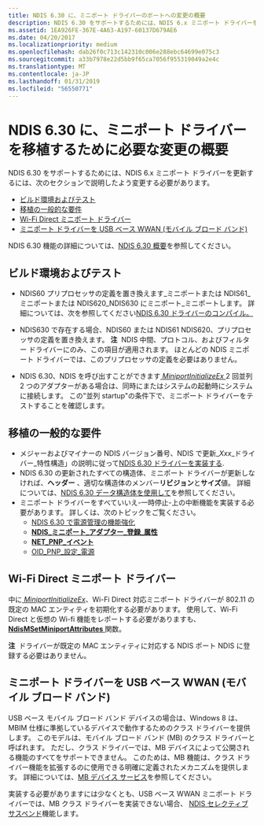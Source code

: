 ```yaml
---
title: NDIS 6.30 に、ミニポート ドライバーのポートへの変更の概要
description: NDIS 6.30 をサポートするためには、NDIS 6.x ミニポート ドライバーを更新するには、次のセクションで説明したよう変更する必要があります。
ms.assetid: 1EA926FE-367E-4A63-A197-60137D679AE6
ms.date: 04/20/2017
ms.localizationpriority: medium
ms.openlocfilehash: dab26f0c713c142310c006e288ebc64699e075c3
ms.sourcegitcommit: a33b7978e22d5bb9f65ca7056f955319049a2e4c
ms.translationtype: MT
ms.contentlocale: ja-JP
ms.lasthandoff: 01/31/2019
ms.locfileid: "56550771"
---
```

# <a name="summary-of-changes-required-to-port-a-miniport-driver-to-ndis-630"></a>NDIS 6.30 に、ミニポート ドライバーを移植するために必要な変更の概要


NDIS 6.30 をサポートするためには、NDIS 6.x ミニポート ドライバーを更新するには、次のセクションで説明したよう変更する必要があります。

-   [ビルド環境およびテスト](#build-environment-and-testing)
-   [移植の一般的な要件](#general-porting-requirements)
-   [Wi-Fi Direct ミニポート ドライバー](#wi-fi-direct-miniport-drivers)
-   [ミニポート ドライバーを USB ベース WWAN (モバイル ブロード バンド)](#usb-based-wwan-mobile-broadband-miniport-drivers)

NDIS 6.30 機能の詳細については、[NDIS 6.30 概要](introduction-to-ndis-6-30.md)を参照してください。

## <a name="build-environment-and-testing"></a>ビルド環境およびテスト


-   NDIS60 プリプロセッサの定義を置き換えます\_ミニポートまたは NDIS61\_ミニポートまたは NDIS620\_NDIS630 にミニポート\_ミニポートします。 詳細については、次を参照してください[NDIS 6.30 ドライバーのコンパイル。](compiling-an-ndis-6-30-driver.md)
-   NDIS630 で存在する場合、NDIS60 または NDIS61 NDIS620、プリプロセッサの定義を置き換えます。
    **注**  NDIS 中間、プロトコル、およびフィルター ドライバーにのみ、この項目が適用されます。 ほとんどの NDIS ミニポート ドライバーでは、このプリプロセッサの定義を必要はありません。

     

-   NDIS 6.30、NDIS を呼び出すことができます[ *MiniportInitializeEx* ](https://msdn.microsoft.com/library/windows/hardware/ff559389) 2 回並列 2 つのアダプターがある場合は、同時にまたはシステムの起動時にシステムに接続します。 この"並列 startup"の条件下で、ミニポート ドライバーをテストすることを確認します。

## <a name="general-porting-requirements"></a>移植の一般的な要件


-   メジャーおよびマイナーの NDIS バージョン番号、NDIS で更新\_*Xxx*\_ドライバー\_特性構造」の説明に従って[NDIS 6.30 ドライバーを実装する](implementing-an-ndis-6-30-driver.md).
-   NDIS 6.30 の更新されたすべての構造体、ミニポート ドライバーが更新しなければ、**ヘッダー** 、適切な構造体のメンバー**リビジョン**と**サイズ**値。 詳細については、[NDIS 6.30 データ構造体を使用して](using-ndis-6-30-data-structures.md)を参照してください。
-   ミニポート ドライバーをすべていいえ-一時停止-上の中断機能を実装する必要があります。 詳しくは、次のトピックをご覧ください。
    -   [NDIS 6.30 で電源管理の機能強化](power-management-enhancements-in-ndis-6-30.md)
    -   [**NDIS\_ミニポート\_アダプター\_登録\_属性**](https://msdn.microsoft.com/library/windows/hardware/ff565934)
    -   [**NET\_PNP\_イベント**](https://msdn.microsoft.com/library/windows/hardware/ff568751)
    -   [OID\_PNP\_設定\_電源](https://msdn.microsoft.com/library/windows/hardware/ff569780)

## <a name="wi-fi-direct-miniport-drivers"></a>Wi-Fi Direct ミニポート ドライバー


中に[ *MiniportInitializeEx*](https://msdn.microsoft.com/library/windows/hardware/ff559389)、Wi-Fi Direct 対応ミニポート ドライバーが 802.11 の既定の MAC エンティティを初期化する必要があります。 使用して、Wi-Fi Direct と仮想の Wi-fi 機能をレポートする必要がありますも、 [ **NdisMSetMiniportAttributes** ](https://msdn.microsoft.com/library/windows/hardware/ff563672)関数。

**注**  ドライバーが既定の MAC エンティティに対応する NDIS ポート NDIS に登録する必要はありません。

 

## <a name="usb-based-wwan-mobile-broadband-miniport-drivers"></a>ミニポート ドライバーを USB ベース WWAN (モバイル ブロード バンド)


USB ベース モバイル ブロード バンド デバイスの場合は、Windows 8 は、MBIM 仕様に準拠しているデバイスで動作するためのクラス ドライバーを提供します。 このモデルは、モバイル ブロード バンド (MB) のクラス ドライバーと呼ばれます。 ただし、クラス ドライバーでは、MB デバイスによって公開される機能のすべてをサポートできません。 このためは、MB 機能は、クラス ドライバー機能を拡張するのに使用できる明確に定義されたメカニズムを提供します。 詳細については、[MB デバイス サービス](mb-device-services.md)を参照してください。

実装する必要がありますには少なくとも、USB ベース WWAN ミニポート ドライバーでは、MB クラス ドライバーを実装できない場合、 [NDIS セレクティブ サスペンド](ndis-selective-suspend.md)機能します。

 

 





